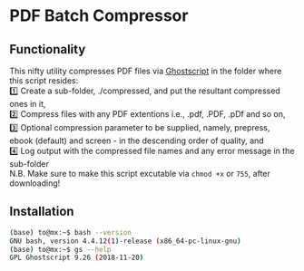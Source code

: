 # PDF Batch Compressor

## Functionality
This nifty utility compresses PDF files via [Ghostscript](https://www.ghostscript.com/) in the folder where this script resides:  
:one: Create a sub-folder, ./compressed, and put the resultant compressed ones in it,  
:two: Compress files with any PDF extentions i.e., .pdf, .PDF, .pDf and so on,  
:three: Optional compression parameter to be supplied, namely, prepress, ebook (default) and screen - in the descending order of quality, and  
:four: Log output with the compressed file names and any error message in the sub-folder  
N.B. Make sure to make this script excutable via `chmod +x` or `755`, after downloading!

## Installation
```bash
(base) to@mx:~$ bash --version
GNU bash, version 4.4.12(1)-release (x86_64-pc-linux-gnu)
(base) to@mx:~$ gs --help
GPL Ghostscript 9.26 (2018-11-20)
```
